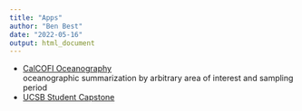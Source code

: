 ```yaml
---
title: "Apps"
author: "Ben Best"
date: "2022-05-16"
output: html_document
---
```





- [CalCOFI Oceanography](https://shiny.calcofi.io/oceano)\
  oceanographic summarization by arbitrary area of interest and sampling period
- [UCSB Student Capstone](https://shiny.calcofi.io/capstone)
